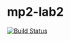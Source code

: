 # mp2-lab2
[![Build Status](https://travis-ci.com/S11as/mp2-lab2.svg?branch=main)](https://travis-ci.com/S11as/mp2-lab2)